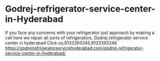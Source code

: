 # Godrej-refrigerator-service-center-in-Hyderabad
If you face any concerns with your refrigerator just approach by making a call here we repair all sorts of refrigerators.  Godrej refrigerator service center in hyderabad Click us;9133393345,9133393346  https://godrejrefrigeratorservicehyderabad.com/godrej-refrigerator-service-center-in-hyderabad/
